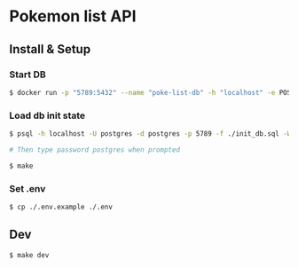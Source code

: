 # Pokemon list API

## Install & Setup

### Start DB

```sh
$ docker run -p "5789:5432" --name "poke-list-db" -h "localhost" -e POSTGRES_PASSWORD="postgres" -e POSTGRES_USER="postgres" -e POSTGRES_DB="postgres" -d postgres:15.4
```

### Load db init state

```sh
$ psql -h localhost -U postgres -d postgres -p 5789 -f ./init_db.sql -W

# Then type password postgres when prompted
```

```sh
$ make
```

### Set .env

```sh
$ cp ./.env.example ./.env
```

## Dev

```sh
$ make dev
```
